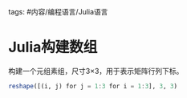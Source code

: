 tags: #内容/编程语言/Julia语言 


# Julia构建数组

构建一个元组素组，尺寸3×3，用于表示矩阵行列下标。

```julia
reshape([(i, j) for j = 1:3 for i = 1:3], 3, 3)
```



